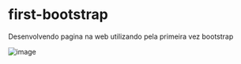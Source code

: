 # first-bootstrap
Desenvolvendo pagina na web utilizando pela primeira vez bootstrap

![image](https://user-images.githubusercontent.com/78228167/139904707-5b66d944-abbe-41f4-9064-fbbc26225ccb.png)
